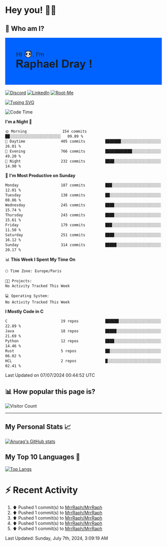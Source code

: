 # **Hey you! 👋🏼**

## **🔎 Who am I?**

<img src="https://github.com/MrrRaph/MrrRaph/blob/master/header.png?raw=true">

[![Discord](https://img.shields.io/badge/Discord-7289DA?style=for-the-badge&logo=discord&logoColor=white
)](https://discordapp.com/users/MrRaph#4214/)
[![LinkedIn](https://img.shields.io/badge/LinkedIn-0077B5?style=for-the-badge&logo=linkedin&logoColor=white)](https://www.linkedin.com/in/raphaeldray/)
[![Root-Me](https://img.shields.io/badge/dynamic/json?color=yellowgreen&label=Root-me%20Score&query=score&style=for-the-badge&url=https://raw.githubusercontent.com/MrrRaph/MrrRaph/master/root-me-stats.json&logoColor=white)](https://www.root-me.org/PandHacker)


[![Typing SVG](https://readme-typing-svg.herokuapp.com?font=glory&size=23&multiline=true&height=65&lines=CyberSecurity+Engineer+%F0%9F%92%BB;Freelance+Fullstack+Developer)](https://git.io/typing-svg)

<!--START_SECTION:waka-->
![Code Time](http://img.shields.io/badge/Code%20Time-0%20secs-blue)

**I'm a Night 🦉** 

```text
🌞 Morning                154 commits         ██░░░░░░░░░░░░░░░░░░░░░░░   09.89 % 
🌆 Daytime                405 commits         ███████░░░░░░░░░░░░░░░░░░   26.01 % 
🌃 Evening                766 commits         ████████████░░░░░░░░░░░░░   49.20 % 
🌙 Night                  232 commits         ████░░░░░░░░░░░░░░░░░░░░░   14.90 % 
```
📅 **I'm Most Productive on Sunday** 

```text
Monday                   187 commits         ███░░░░░░░░░░░░░░░░░░░░░░   12.01 % 
Tuesday                  138 commits         ██░░░░░░░░░░░░░░░░░░░░░░░   08.86 % 
Wednesday                245 commits         ████░░░░░░░░░░░░░░░░░░░░░   15.74 % 
Thursday                 243 commits         ████░░░░░░░░░░░░░░░░░░░░░   15.61 % 
Friday                   179 commits         ███░░░░░░░░░░░░░░░░░░░░░░   11.50 % 
Saturday                 251 commits         ████░░░░░░░░░░░░░░░░░░░░░   16.12 % 
Sunday                   314 commits         █████░░░░░░░░░░░░░░░░░░░░   20.17 % 
```


📊 **This Week I Spent My Time On** 

```text
🕑︎ Time Zone: Europe/Paris

🐱‍💻 Projects: 
No Activity Tracked This Week

💻 Operating System: 
No Activity Tracked This Week
```

**I Mostly Code in C** 

```text
C                        19 repos            ██████░░░░░░░░░░░░░░░░░░░   22.89 % 
Java                     18 repos            █████░░░░░░░░░░░░░░░░░░░░   21.69 % 
Python                   12 repos            ████░░░░░░░░░░░░░░░░░░░░░   14.46 % 
Rust                     5 repos             ██░░░░░░░░░░░░░░░░░░░░░░░   06.02 % 
HCL                      2 repos             █░░░░░░░░░░░░░░░░░░░░░░░░   02.41 % 
```




 Last Updated on 07/07/2024 00:44:52 UTC
<!--END_SECTION:waka-->

## **📊 How popular this page is?**

![Visitor Count](https://profile-counter.glitch.me/MrrRaph/count.svg)

---

## **My Personal Stats 📈**

[![Anurag's GitHub stats](https://github-readme-stats.vercel.app/api?username=mrrraph&count_private=true&show_icons=true&title_color=fff&text_color=fff&bg_color=30,36d1dc,904e95)](https://github.com/anuraghazra/github-readme-stats)

## **My Top 10 Languages 📣**

[![Top Langs](https://github-readme-stats.vercel.app/api/top-langs/?username=mrrraph&langs_count=10&layout=compact&hide=html,css&hide_title=true)](https://github.com/anuraghazra/github-readme-stats)


# **⚡ Recent Activity**

<!--RECENT_ACTIVITY:start-->
1. ⬆️ Pushed 1 commit(s) to [MrrRaph/MrrRaph](https://github.com/MrrRaph/MrrRaph)<br>
2. ⬆️ Pushed 1 commit(s) to [MrrRaph/MrrRaph](https://github.com/MrrRaph/MrrRaph)<br>
3. ⬆️ Pushed 1 commit(s) to [MrrRaph/MrrRaph](https://github.com/MrrRaph/MrrRaph)<br>
4. ⬆️ Pushed 1 commit(s) to [MrrRaph/MrrRaph](https://github.com/MrrRaph/MrrRaph)<br>
5. ⬆️ Pushed 1 commit(s) to [MrrRaph/MrrRaph](https://github.com/MrrRaph/MrrRaph)<br>
<!--RECENT_ACTIVITY:end-->
<!--RECENT_ACTIVITY:last_update-->
Last Updated: Sunday, July 7th, 2024, 3:09:19 AM
<!--RECENT_ACTIVITY:last_update_end-->
